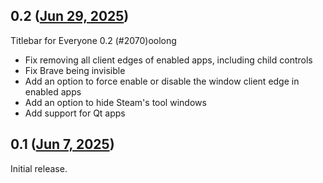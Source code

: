 ## 0.2 ([Jun 29, 2025](https://github.com/ramensoftware/windhawk-mods/blob/c013224f458297a3e51bacd1d096f00a3acc6fec/mods/titlebar-for-everyone.wh.cpp))

Titlebar for Everyone 0.2 (#2070)oolong 

* Fix removing all client edges of enabled apps, including child controls
* Fix Brave being invisible
* Add an option to force enable or disable the window client edge in enabled apps
* Add an option to hide Steam's tool windows
* Add support for Qt apps

## 0.1 ([Jun 7, 2025](https://github.com/ramensoftware/windhawk-mods/blob/e5a2544f6e7d9b999509256d7f6a2ce7c3527501/mods/titlebar-for-everyone.wh.cpp))

Initial release.
